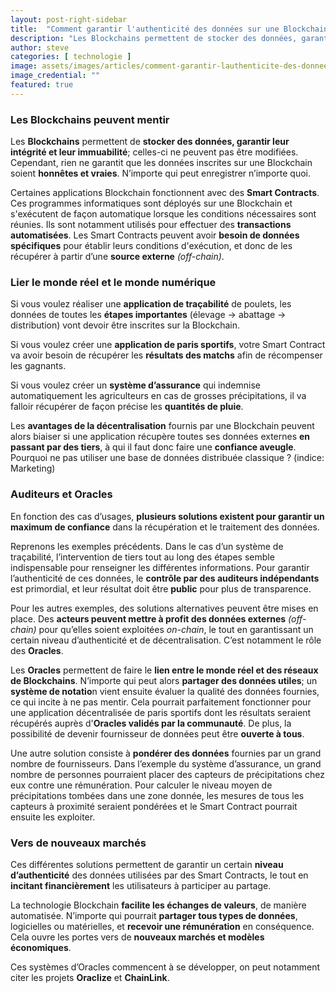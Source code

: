 ```yaml
---
layout: post-right-sidebar
title:  "Comment garantir l'authenticité des données sur une Blockchain ?"
description: "Les Blockchains permettent de stocker des données, garantir leur intégrité et leur immuabilité; celles-ci ne peuvent pas être modifiées. Cependant, rien ne garantit que les données inscrites sur une Blockchain soient honnêtes et vraies."
author: steve
categories: [ technologie ]
image: assets/images/articles/comment-garantir-lauthenticite-des-donnees-sur-une-blockchain/1.jpg
image_credential: ""
featured: true
---
```


### Les Blockchains peuvent mentir

Les **Blockchains** permettent de **stocker des données, garantir leur intégrité et leur immuabilité**; celles-ci ne peuvent pas être modifiées. Cependant, rien ne garantit que les données inscrites sur une Blockchain soient **honnêtes et vraies**. N’importe qui peut enregistrer n’importe quoi. 

Certaines applications Blockchain fonctionnent avec des **Smart Contracts**. Ces programmes informatiques sont déployés sur une Blockchain et s'exécutent de façon automatique lorsque les conditions nécessaires sont réunies. Ils sont notamment utilisés pour effectuer des **transactions automatisées**. Les Smart Contracts peuvent avoir **besoin de données spécifiques** pour établir leurs conditions d'exécution, et donc de les récupérer à partir d’une **source externe** *(off-chain)*. 


### Lier le monde réel et le monde numérique

Si vous voulez réaliser une **application de traçabilité** de poulets, les données de toutes les **étapes importantes** (élevage -> abattage -> distribution) vont devoir être inscrites sur la Blockchain. 

Si vous voulez créer une **application de paris sportifs**, votre Smart Contract va avoir besoin de récupérer les **résultats des matchs** afin de récompenser les gagnants. 

Si vous voulez créer un **système d’assurance** qui indemnise automatiquement les agriculteurs en cas de grosses précipitations, il va falloir récupérer de façon précise les **quantités de pluie**. 

Les **avantages de la décentralisation** fournis par une Blockchain peuvent alors biaiser si une application récupère toutes ses données externes **en passant par des tiers**, à qui il faut donc faire une **confiance aveugle**. Pourquoi ne pas utiliser une base de données distribuée classique ? (indice: Marketing)

### Auditeurs et Oracles

En fonction des cas d’usages, **plusieurs solutions existent pour garantir un maximum de confiance** dans la récupération et le traitement des données.

Reprenons les exemples précédents. Dans le cas d’un système de traçabilité, l’intervention de tiers tout au long des étapes semble indispensable pour renseigner les différentes informations. Pour garantir l’authenticité de ces données, le **contrôle par des auditeurs indépendants** est primordial, et leur résultat doit être **public** pour plus de transparence.

Pour les autres exemples, des solutions alternatives peuvent être mises en place. Des **acteurs peuvent mettre à profit des données externes** *(off-chain)* pour qu’elles soient exploitées *on-chain*, le tout en garantissant un certain niveau d’authenticité et de décentralisation. C’est notamment le rôle des **Oracles**. 

Les **Oracles** permettent de faire le **lien entre le monde réel et des réseaux de Blockchains**. N’importe qui peut alors **partager des données utiles**; un **système de notatio**n vient ensuite évaluer la qualité des données fournies, ce qui incite à ne pas mentir. Cela pourrait parfaitement fonctionner pour une application décentralisée de paris sportifs dont les résultats seraient récupérés auprès d'**Oracles validés par la communauté**. De plus, la possibilité de devenir fournisseur de données peut être **ouverte à tous**. 

Une autre solution consiste à **pondérer des données** fournies par un grand nombre de fournisseurs. Dans l’exemple du système d’assurance, un grand nombre de personnes pourraient placer des capteurs de précipitations chez eux contre une rémunération. Pour calculer le niveau moyen de précipitations tombées dans une zone donnée, les mesures de tous les capteurs à proximité seraient pondérées et le Smart Contract pourrait ensuite les exploiter. 


### Vers de nouveaux marchés

Ces différentes solutions permettent de garantir un certain **niveau d’authenticité** des données utilisées par des Smart Contracts, le tout en **incitant financièrement** les utilisateurs à participer au partage. 

La technologie Blockchain **facilite les échanges de valeurs**, de manière automatisée. N’importe qui pourrait **partager tous types de données**, logicielles ou matérielles, et **recevoir une rémunération** en conséquence. Cela ouvre les portes vers de **nouveaux marchés et modèles économiques**.

Ces systèmes d’Oracles commencent à se développer, on peut notamment citer les projets **Oraclize** et **ChainLink**.